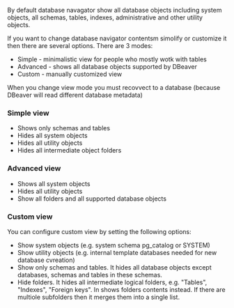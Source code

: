 By default database navagator show all database objects including system objects, all schemas, tables, indexes, administrative and other utility objects.

If you want to change database navigator contentsm simolify or customize it then there are several options. There are 3 modes:

- Simple - minimalistic view for people who mostly wotk with tables
- Advanced - shows all database objects supported by DBeaver
- Custom - manually customized view

When you change view mode you must recovvect to a database (because DBeaver will read different database metadata)

### Simple view

- Shows only schemas and tables
- Hides all system objects
- Hides all utility objects
- Hides all intermediate object folders

### Advanced view

- Shows all system objects
- Hides all utility objects
- Show all folders and all supported database objects

### Custom view

You can configure custom view by setting the following options:

- Show system objects (e.g. system schema pg_catalog or SYSTEM)
- Show utility objects (e.g. internal template databases needed for new database cvreation)
- Show only schemas and tables. It hides all database objects except databases, schemas and tables in these schemas.
- Hide folders. It hides all intermediate logical folders, e.g. "Tables", "Indexes", "Foreign keys". In shows folders contents instead. If there are multiole subfolders then it merges them into a single list.

